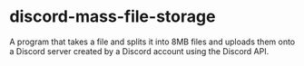 # discord-mass-file-storage
A program that takes a file and splits it into 8MB files and uploads them onto a Discord server created by a Discord account using the Discord API.
